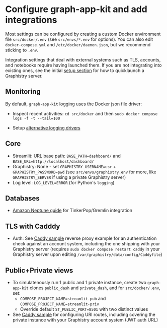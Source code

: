 # Configure graph-app-kit and add integrations

Most settings can be configured by creating a custom Docker environment file `src/docker/.env` (see `src/envs/*.env` for options). You can also edit `docker-compose.yml` and `/etc/docker/daemon.json`, but we recommend sticking to `.env`.

Integration settings that deal with external systems such as TLS, accounts, and notebooks require having launched them. If you are not integrating into existing ones, see the initial [setup section](setup.md) for how to quicklaunch a Graphistry server.

## Monitoring

By default, `graph-app-kit` logging uses the Docker json file driver:

* Inspect recent activities: `cd src/docker` and then `sudo docker compose logs -f -t --tail=100`

* Setup [alternative logging drivers](https://docs.docker.com/config/containers/logging/configure/)

## Core

* Streamlit: URL base path: `BASE_PATH=dashboard/` and `BASE_URL=http://localhost/dashboard/`
* Graphistry: None - set `GRAPHISTRY_USERNAME=usr` + `GRAPHISTRY_PASSWORD=pwd` (see `src/envs/graphistry.env` for more, like `GRAPHISTRY_SERVER` if using a private Graphistry server)
* Log level: `LOG_LEVEL=ERROR` (for Python's `logging`)

## Databases

* [Amazon Neptune guide](docs/neptune.md) for TinkerPop/Gremlin integration

## TLS with Cadddy

* Auth: See [Caddy sample](src/caddy/Caddyfile) reverse proxy example for an authentication check against an account system, including the one shipping with your Graphistry server (requires `sudo docker compose restart caddy` in your Graphistry server upon editing `/var/graphistry/data/config/Caddyfile`)

## Public+Private views
* To simulatenously run 1 public and 1 private instance, create two `graph-app-kit` clones `public_dash` and `private_dash`, and for `src/docker/.env`, set:
  * `COMPOSE_PROJECT_NAME=streamlit-pub` and `COMPOSE_PROJECT_NAME=streamlit-priv`
  * Override default `ST_PUBLIC_PORT=8501` with two distinct values
* See [Caddy sample](src/caddy/Caddyfile) for configuring URI routes, including covering the private instance with your Graphistry account system (JWT auth URL)